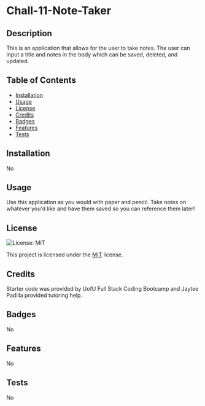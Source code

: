 # Chall-11-Note-Taker
  
  ## Description
  This is an application that allows for the user to take notes. The user can input a title and notes in the body which can be saved, deleted, and updated. 

  ## Table of Contents
  * [Installation](#installation)
  * [Usage](#usage)
  * [License](#license)
  * [Credits](#credits)
  * [Badges](#badges)
  * [Features](#features)
  * [Tests](#tests)
  
  ## Installation
  No

  ## Usage
  Use this application as you would with paper and pencil. Take notes on whatever you'd like and have them saved so you can reference them later!

  
## License
![License: MIT](https://img.shields.io/badge/License-MIT-yellow.svg)

This project is licensed under the [MIT](https://opensource.org/licenses/MIT) license.


  ## Credits
  Starter code was provided by UofU Full Stack Coding Bootcamp and Jaytee Padilla provided tutoring help.


  ## Badges 
  No

  ## Features
  No

  ## Tests
  No
